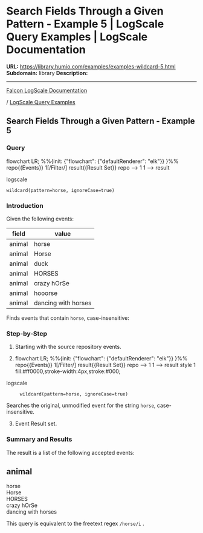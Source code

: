 # Search Fields Through a Given Pattern - Example 5 | LogScale Query Examples | LogScale Documentation

**URL:** https://library.humio.com/examples/examples-wildcard-5.html
**Subdomain:** library
**Description:** 

---

[Falcon LogScale Documentation](https://library.humio.com)

/ [LogScale Query Examples](examples.html)

## Search Fields Through a Given Pattern - Example 5

### Query

flowchart LR; %%{init: {"flowchart": {"defaultRenderer": "elk"}} }%% repo{{Events}} 1[/Filter/] result{{Result Set}} repo --> 1 1 --> result

logscale
    
    
    wildcard(pattern=horse, ignoreCase=true)

### Introduction

Given the following events: 

field| value  
---|---  
animal| horse  
animal| Horse  
animal| duck  
animal| HORSES  
animal| crazy hOrSe  
animal| hooorse  
animal| dancing with horses  
  
Finds events that contain `horse`, case-insensitive: 

### Step-by-Step

  1. Starting with the source repository events.

  2. flowchart LR; %%{init: {"flowchart": {"defaultRenderer": "elk"}} }%% repo{{Events}} 1[/Filter/] result{{Result Set}} repo --> 1 1 --> result style 1 fill:#ff0000,stroke-width:4px,stroke:#000;

logscale
         
         wildcard(pattern=horse, ignoreCase=true)

Searches the original, unmodified event for the string `horse`, case-insensitive. 

  3. Event Result set.




### Summary and Results

The result is a list of the following accepted events: 

animal  
---  
horse  
Horse  
HORSES  
crazy hOrSe  
dancing with horses  
  
This query is equivalent to the freetext regex `/horse/i` .
